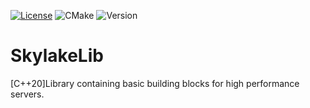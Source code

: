 [![License](https://img.shields.io/badge/License-Apache_2.0-blue.svg)](https://opensource.org/licenses/Apache-2.0) ![CMake](https://github.com/balannarcis96/SkylakeLib/actions/workflows/cmake.yml/badge.svg?branch=main) ![Version](https://img.shields.io/badge/Version-v1.0.0-blue)
# SkylakeLib 
[C++20]Library containing basic building blocks for high performance servers.

 
